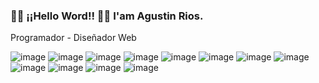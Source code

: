 ### 👋👋 ¡¡Hello Word!! 👋👋  I'am Agustin Rios.

Programador - Diseñador Web

![image](https://user-images.githubusercontent.com/52763083/112247981-f1a0cc80-8c33-11eb-88b4-bb0ae9887f5d.png)
![image](https://user-images.githubusercontent.com/52763083/112247998-f82f4400-8c33-11eb-86c8-5ec4aacec7ac.png)
![image](https://user-images.githubusercontent.com/52763083/112248028-04b39c80-8c34-11eb-9a2b-ffe639e1d5d2.png)
![image](https://user-images.githubusercontent.com/52763083/112248041-09785080-8c34-11eb-8432-f6a0df372e8d.png)
![image](https://user-images.githubusercontent.com/52763083/112248096-21e86b00-8c34-11eb-9165-cb647d573e45.png)
![image](https://user-images.githubusercontent.com/52763083/112248104-2745b580-8c34-11eb-84c8-36848e1f3e3e.png)
![image](https://user-images.githubusercontent.com/52763083/112248114-2a40a600-8c34-11eb-8975-9f9b8fb4e91b.png)
![image](https://user-images.githubusercontent.com/52763083/112248126-2f055a00-8c34-11eb-8b09-fa74029d80c9.png)
![image](https://user-images.githubusercontent.com/52763083/112248134-33317780-8c34-11eb-8583-c94cc46e51a2.png)
![image](https://user-images.githubusercontent.com/52763083/112248140-36c4fe80-8c34-11eb-8783-13a7c97fcad4.png)
![image](https://user-images.githubusercontent.com/52763083/112248185-4cd2bf00-8c34-11eb-9d1f-422f9d1200ae.png)
![image](https://user-images.githubusercontent.com/52763083/112248194-51977300-8c34-11eb-9b6f-9bfefcec049a.png)


<!--
**agustinrios/agustinrios** is a ✨ _special_ ✨ repository because its `README.md` (this file) appears on your GitHub profile.

Here are some ideas to get you started:

- 🔭 I’m currently working on ...
- 🌱 I’m currently learning ...
- 👯 I’m looking to collaborate on ...
- 🤔 I’m looking for help with ...
- 💬 Ask me about ...
- 📫 How to reach me: ...
- 😄 Pronouns: ...
- ⚡ Fun fact: ...
-->
